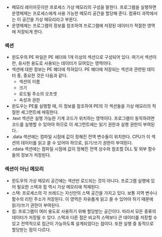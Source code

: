 - 메모리 레이아웃이란 프로세스 가상 메모리의 구성을 말한다. 프로그램을 실행하면 운영체제는 프로세스에게 사용 가능한 메모리 공간을 할당해 준다. 컴퓨터 과학에서는 이 공간을 가상 메모리라고 부른다.
- 운영체제는 프로그램의 정보를 참조하여 프로그램에 저장된 데이터가 적절한 영역에 저장되게 한다. 

### 섹션
- 윈도우의 PE 파일은 PE 헤더와 1개 이상의 섹션으로 구성되어 있다. 여기서 섹션이란, 유사한 용도로 사용되는 데이터가 모여있는 영역이다. 
- 섹션에 대한 정보는 PE 헤더에 적혀있다. PE 헤더에 저장되는 섹션과 관련된 데이터 중, 중요한 것은 다음과 같다.
	- 섹션의 이름
	- 크기
	- 로드될 주소의 오프셋
	- 속성과 권한
- 윈도우는 PE를 실행할 때, 이 정보를 참조하여 PE의 각 섹션들을 가상 메모리의 적절한 세그먼트에 매핑한다. 
- .text 섹션은 실행 가능한 기계 코드가 위치하는 영역이다. 프로그램이 동작하려면 코드를 실행할 수 있어야 하므로 이 세그먼트에는 읽기 권한과 실행 권한이 부여된다. 
- .data 섹션에는 컴파일 시점에 값이 정해진 전역 변수들이 위치한다. CPU가 이 섹션의 데이터를 읽고 쓸 수 있어야 하므로, 읽기/쓰기 권한이 부여된다.
- .rdata 섹션에는 컴파일 시점에 값이 정해진 전역 상수와 참조할 DLL 및 외부 함수들의 정보가 저장된다. 

### 섹션이 아닌 메모리
- 윈도우의 가상 메모리 공간에는 섹션만 로드되는 것이 아니다. 프로그램 실행에 있어 필요한 스택과 힙 역시 가상 메모리에 적재된다. 
- 스택: 프로세스의 각 쓰레드는 자신만의 스택 공간을 가지고 있다. 보통 지역 변수나 함수의 리턴 주소가 저장된다. 이 영역은 자유롭게 읽고 쓸 수 있어야 하기 때문에 읽기/쓰기 권한이 부여된다. 
- 힙: 프로그램이 여러 용도로 사용하기 위해 할당받는 공간이다. 따라서 모든 종류의 데이터가 저장될 수 있다. 스택과 다른 점은 비교적 스택보다 큰 데이터를 저장할 수 있고 전역적으로 접근이 가능하도록 설계되었다는 점이다. 또한 실행 중 동적으로 할당받는 점이 다르다. 
